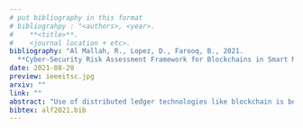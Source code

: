 ```yaml
---
# put bibliography in this format
# bibliograhpy : "<authors>, <year>.
#    **<title>**.
#    <journal location + etc>.
bibliography: "Al Mallah, R., Lopez, D., Farooq, B., 2021.
  **Cyber-Security Risk Assessment Framework for Blockchains in Smart Mobility**. IEEE Open Journal of Intelligent Transportation Systems." # surround Title with **<title>**
date: 2021-08-20
preview: ieeeitsc.jpg
arxiv: ""
link: ""
abstract: "Use of distributed ledger technologies like blockchain is becoming more common in transportation/mobility ecosystems. However, cyber-security failures may occur at places where the blockchain system connects with the real world. In this paper, we propose a novel risk assessment framework for blockchain applications in smart mobility. We aim at systematically quantifying the risk by presenting ordinal values because although vulnerabilities exist in a system, it is the probability that they can be exploited and the impact of this exploitation that determine if in fact, the vulnerability corresponds to a significant risk. As a case study, we carry out an analysis in terms of quantifying the risk associated to a multi-layered Blockchain framework for Smart Mobility Data-markets (BSMD). We first construct an actor-based analysis to determine the impact of the attacks. Then, a scenario-based analysis determines the probability of occurrence of each threat. Finally, a combined analysis is developed to determine which attack outcomes have the highest risk. In the case study of the public permissioned BSMD, the outcomes of the risk analysis highlight the highest risk factors according to their impact on the victims in terms of monetary, privacy, integrity and trust. The analysis uncovers specific blockchain technology security vulnerabilities in the transportation ecosystem by exposing new attack vectors."
bibtex: alf2021.bib
---
```

